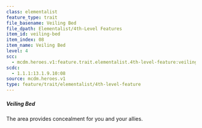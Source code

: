 ```yaml
---
class: elementalist
feature_type: trait
file_basename: Veiling Bed
file_dpath: Elementalist/4th-Level Features
item_id: veiling-bed
item_index: 08
item_name: Veiling Bed
level: 4
scc:
  - mcdm.heroes.v1:feature.trait.elementalist.4th-level-feature:veiling-bed
scdc:
  - 1.1.1:13.1.9.10:08
source: mcdm.heroes.v1
type: feature/trait/elementalist/4th-level-feature
---
```


##### Veiling Bed

The area provides concealment for you and your allies.
